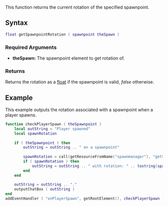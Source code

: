 This function returns the current rotation of the specified spawnpoint.

Syntax
------

``` lua
float getSpawnpointRotation ( spawnpoint theSpawn )             
```

### Required Arguments

-   **theSpawn:** The spawnpoint element to get rotation of.

### Returns

Returns the rotation as a [float](/float.md "wikilink") if the spawnpoint is valid, *false* otherwise.

Example
-------

This example outputs the rotation associated with a spawnpoint when a player spawns.

``` lua
function checkPlayerSpawn ( theSpawnpoint )
    local outString = "Player spawned"
    local spawnRotation
        
    if ( theSpawnpoint ) then
        outString = outString .. " on a spawnpoint"
        
        spawnRotation = call(getResourceFromName("spawnmanager"), "getSpawnpointRotation", theSpawnpoint )
        if ( spawnRotation ) then
            outString = outString .. " with rotation: " .. tostring(spawnRotation)
        end
    end
    
    outString = outString .. "."
    outputChatBox ( outString )
end
addEventHandler ( "onPlayerSpawn", getRootElement(), checkPlayerSpawn )
```
